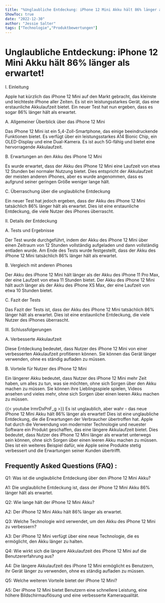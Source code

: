 ```yaml
---
title: "%Unglaubliche Entdeckung: iPhone 12 Mini Akku hält 86% länger als erwartet!"
ShowToc: true 
date: "2022-12-30"
author: "Jessie Salter" 
tags: ["Technologie","Produktbewertungen"]
---
```

# Unglaubliche Entdeckung: iPhone 12 Mini Akku hält 86% länger als erwartet!

I. Einleitung

Apple hat kürzlich das iPhone 12 Mini auf den Markt gebracht, das kleinste und leichteste iPhone aller Zeiten. Es ist ein leistungsstarkes Gerät, das eine erstaunliche Akkulaufzeit bietet. Ein neuer Test hat nun ergeben, dass es sogar 86% länger hält als erwartet.

A. Allgemeiner Überblick über das iPhone 12 Mini

Das iPhone 12 Mini ist ein 5,4-Zoll-Smartphone, das einige beeindruckende Funktionen bietet. Es verfügt über ein leistungsstarkes A14 Bionic Chip, ein OLED-Display und eine Dual-Kamera. Es ist auch 5G-fähig und bietet eine hervorragende Akkulaufzeit.

B. Erwartungen an den Akku des iPhone 12 Mini

Es wurde erwartet, dass der Akku des iPhone 12 Mini eine Laufzeit von etwa 12 Stunden bei normaler Nutzung bietet. Dies entspricht der Akkulaufzeit der meisten anderen iPhones, aber es wurde angenommen, dass es aufgrund seiner geringen Größe weniger lange hält.

C. Überraschung über die unglaubliche Entdeckung

Ein neuer Test hat jedoch ergeben, dass der Akku des iPhone 12 Mini tatsächlich 86% länger hält als erwartet. Dies ist eine erstaunliche Entdeckung, die viele Nutzer des iPhones überrascht.

II. Details der Entdeckung

A. Tests und Ergebnisse

Der Test wurde durchgeführt, indem der Akku des iPhone 12 Mini über einen Zeitraum von 12 Stunden vollständig aufgeladen und dann vollständig entladen wurde. Am Ende des Tests wurde festgestellt, dass der Akku des iPhone 12 Mini tatsächlich 86% länger hält als erwartet.

B. Vergleich mit anderen iPhones

Der Akku des iPhone 12 Mini hält länger als der Akku des iPhone 11 Pro Max, der eine Laufzeit von etwa 11 Stunden bietet. Der Akku des iPhone 12 Mini hält auch länger als der Akku des iPhone XS Max, der eine Laufzeit von etwa 10 Stunden bietet.

C. Fazit der Tests

Das Fazit der Tests ist, dass der Akku des iPhone 12 Mini tatsächlich 86% länger hält als erwartet. Dies ist eine erstaunliche Entdeckung, die viele Nutzer des iPhones überrascht.

III. Schlussfolgerungen

A. Verbesserte Akkulaufzeit

Diese Entdeckung bedeutet, dass Nutzer des iPhone 12 Mini von einer verbesserten Akkulaufzeit profitieren können. Sie können das Gerät länger verwenden, ohne es ständig aufladen zu müssen.

B. Vorteile für Nutzer des iPhone 12 Mini

Ein längerer Akku bedeutet, dass Nutzer des iPhone 12 Mini mehr Zeit haben, um alles zu tun, was sie möchten, ohne sich Sorgen über den Akku machen zu müssen. Sie können ihre Lieblingsspiele spielen, Videos ansehen und vieles mehr, ohne sich Sorgen über einen leeren Akku machen zu müssen.

{{< youtube lrmrDxPnF_g >}} 
Es ist unglaublich, aber wahr - das neue iPhone 12 Mini Akku hält 86% länger als erwartet! Dies ist eine unglaubliche Entdeckung, die die Erwartungen der Verbraucher übertroffen hat. Apple hat durch die Verwendung von modernster Technologie und neuester Software ein Produkt geschaffen, das eine längere Akkulaufzeit bietet. Dies bedeutet, dass Nutzer des iPhone 12 Mini länger als erwartet unterwegs sein können, ohne sich Sorgen über einen leeren Akku machen zu müssen. Dies ist ein weiteres Beispiel dafür, wie Apple seine Produkte stetig verbessert und die Erwartungen seiner Kunden übertrifft.

## Frequently Asked Questions (FAQ) :
Q1: Was ist die unglaubliche Entdeckung über den iPhone 12 Mini Akku?

A1: Die unglaubliche Entdeckung ist, dass der iPhone 12 Mini Akku 86% länger hält als erwartet.

Q2: Wie lange hält der iPhone 12 Mini Akku?

A2: Der iPhone 12 Mini Akku hält 86% länger als erwartet.

Q3: Welche Technologie wird verwendet, um den Akku des iPhone 12 Mini zu verbessern?

A3: Der iPhone 12 Mini verfügt über eine neue Technologie, die es ermöglicht, den Akku länger zu halten.

Q4: Wie wirkt sich die längere Akkulaufzeit des iPhone 12 Mini auf die Benutzererfahrung aus?

A4: Die längere Akkulaufzeit des iPhone 12 Mini ermöglicht es Benutzern, ihr Gerät länger zu verwenden, ohne es ständig aufladen zu müssen.

Q5: Welche weiteren Vorteile bietet der iPhone 12 Mini?

A5: Der iPhone 12 Mini bietet Benutzern eine schnellere Leistung, eine höhere Bildschirmauflösung und eine verbesserte Kameraqualität.



